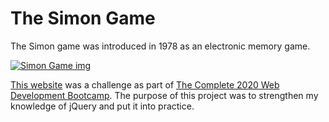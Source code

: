 # The Simon Game

The Simon game was introduced in 1978 as an electronic memory game.

[![Simon Game img](https://i.ytimg.com/vi/1Yqj76Q4jJ4/maxresdefault.jpg)](https://youtu.be/1Yqj76Q4jJ4)

[This website](https://deej4y.github.io/theSimonGame/) was a challenge as part of [The Complete 2020 Web Development Bootcamp](https://www.udemy.com/course/the-complete-web-development-bootcamp/). The purpose of this project was to strengthen my knowledge of jQuery and put it into practice.
